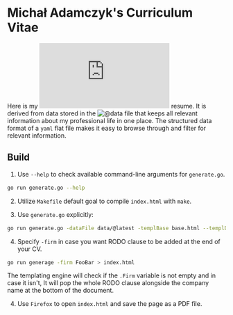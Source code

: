 # Michał Adamczyk's Curriculum Vitae

Here is my
![@latest](https://github.com/mdm-code/cv/blob/main/michal-adamczyk.pdf)
resume. It is derived from data stored in the
![@data](https://github.com/mdm-code/cv/blob/main/data/data.yaml) file that
keeps all relevant information about my professional life in one place. The
structured data format of a `yaml` flat file makes it easy to browse through
and filter for relevant information.


## Build

1. Use `--help` to check available command-line arguments for `generate.go`.

```sh
go run generate.go --help
```

2. Utilize `Makefile` default goal to compile `index.html` with `make`.


3. Use `generate.go` explicitly:

```sh
go run generate.go -dataFile data/@latest -templBase base.html --templDir template/index.html > index.html
```

4. Specify `-firm` in case you want RODO clause to be added at the end of your CV.

```sh
go run generage -firm FooBar > index.html
```

The templating engine will check if the `.Firm` variable is not empty and in
case it isn't, It will pop the whole RODO clause alongside the company name at
the bottom of the document.

4. Use `Firefox` to open `index.html` and save the page as a PDF file.
